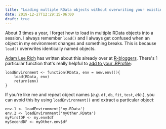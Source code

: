 ```yaml
---
title: "Loading multiple RData objects without overwriting your existing objects"
date: 2019-12-27T12:29:15-06:00
draft: true
---
```

About 3 times a year, I forget how to load in multiple RData objects into a session. I always remember `load()` and I always get confused when an object in my environment changes and something breaks. This is because `load()` overwrites identically named objects. 

[Adam Lee Rich](https://adamleerich.com) has written about this already over at [R-bloggers](https://www.r-bloggers.com/safe-loading-of-rdata-files-2/). There's 1 particular function that's really helpful to [add to your .RProfile](https://www.r-bloggers.com/fun-with-rprofile-and-customizing-r-startup/):

```
loadEnvironment <- function(RData, env = new.env()){
    load(RData, env)
    return(env)
}
```

If you're like me and repeat object names (*e.g.* `df`, `db`, `fit`, `test`, *etc.*), you can avoid this by using `loadEnvironment()` and extract a particular object:

```
env.1 <- loadEnvironment('my.RData')
env.2 <- loadEnvironment('myOther.RData')
myFirstDF <- my.env$df
mySecondDF <- myOther.env$df
```
